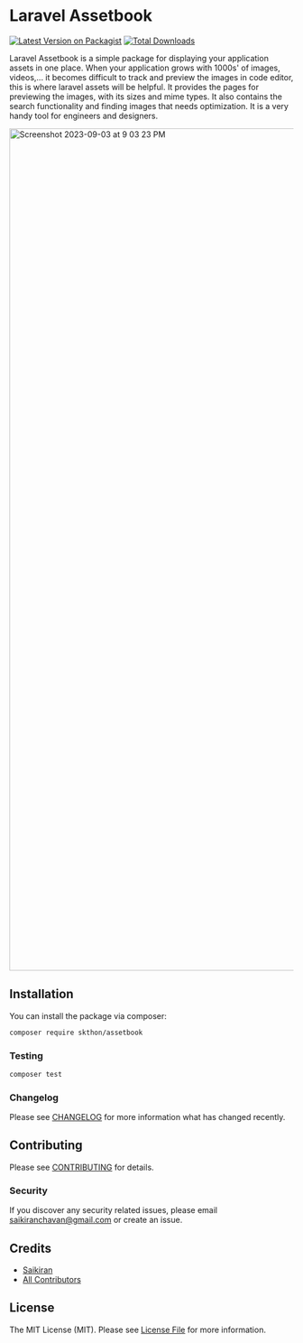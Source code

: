 # Laravel Assetbook

[![Latest Version on Packagist](https://img.shields.io/packagist/v/skthon/assetbook.svg?style=flat-square)](https://packagist.org/packages/skthon/assetbook)
[![Total Downloads](https://img.shields.io/packagist/dt/skthon/assetbook.svg?style=flat-square)](https://packagist.org/packages/skthon/assetbook)


Laravel Assetbook is a simple package for displaying your application assets in one place. When your application grows with 1000s' of images, videos,... it becomes difficult to track and preview the images in code editor, this is where laravel assets will be helpful. It provides the pages for previewing the images, with its sizes and mime types. It also contains the search functionality and finding images that needs optimization. It is a very handy tool for engineers and designers.

<img width="1493" alt="Screenshot 2023-09-03 at 9 03 23 PM" src="https://github.com/skthon/Assetbook/assets/16775059/85ca0146-feb1-4ae6-b1e1-4c9604fcd8c8">

## Installation

You can install the package via composer:

```bash
composer require skthon/assetbook
```

### Testing

```bash
composer test
```

### Changelog

Please see [CHANGELOG](CHANGELOG.md) for more information what has changed recently.

## Contributing

Please see [CONTRIBUTING](CONTRIBUTING.md) for details.

### Security

If you discover any security related issues, please email saikiranchavan@gmail.com or create an issue.

## Credits

-   [Saikiran](https://github.com/skthon)
-   [All Contributors](../../contributors)

## License

The MIT License (MIT). Please see [License File](LICENSE.md) for more information.
